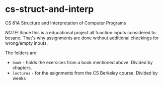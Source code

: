 # cs-struct-and-interp
CS 61A Structure and Interpretation of Computer Programs

*NOTE!* Since this is a educational project all function inputs considered to besane. That's why assignments are done without additional checkings for wrong/empty inputs.

The folders are:
- `book` - holds the exersices from a book mentioned above. Divided by chapters.
- `lectures` - for the asignments from the CS Berkeley course. Divided by weeks
